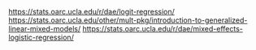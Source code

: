 https://stats.oarc.ucla.edu/r/dae/logit-regression/
https://stats.oarc.ucla.edu/other/mult-pkg/introduction-to-generalized-linear-mixed-models/
https://stats.oarc.ucla.edu/r/dae/mixed-effects-logistic-regression/ 
